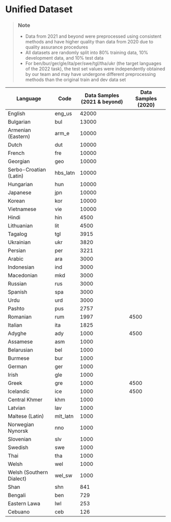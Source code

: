 # Unified Dataset

> ### Note
> - Data from 2021 and beyond were preprocessed using consistent methods and have higher quality than data from 2020 due
> to quality assurance procedures
> - All datasets are randomly split into 80% training data, 10% development data, and 10% test data
> - For ben/bur/ger/gle/ita/per/swe/tgl/tha/ukr (the target languages of the 2022 task), the test set values were 
> independently obtained by our team and may have undergone different preprocessing methods than the original train and
> dev data set


| Language                 | Code     | Data Samples (2021 & beyond) | Data Samples (2020) |
|--------------------------|----------|------------------------------|---------------------|
| English                  | eng_us   | 42000                        |                     |
| Bulgarian                | bul      | 13000                        |                     |
| Armenian (Eastern)       | arm_e    | 10000                        |                     |
| Dutch                    | dut      | 10000                        |                     |
| French                   | fre      | 10000                        |                     |
| Georgian                 | geo      | 10000                        |                     |
| Serbo-Croatian (Latin)   | hbs_latn | 10000                        |                     |
| Hungarian                | hun      | 10000                        |                     |
| Japanese                 | jpn      | 10000                        |                     |
| Korean                   | kor      | 10000                        |                     |
| Vietnamese               | vie      | 10000                        |                     |
| Hindi                    | hin      | 4500                         |                     |
| Lithuanian               | lit      | 4500                         |                     |
| Tagalog                  | tgl      | 3915                         |                     |
| Ukrainian                | ukr      | 3820                         |                     |
| Persian                  | per      | 3221                         |                     |
| Arabic                   | ara      | 3000                         |                     |
| Indonesian               | ind      | 3000                         |                     |
| Macedonian               | mkd      | 3000                         |                     |
| Russian                  | rus      | 3000                         |                     |
| Spanish                  | spa      | 3000                         |                     |
| Urdu                     | urd      | 3000                         |                     |
| Pashto                   | pus      | 2757                         |                     |
| Romanian                 | rum      | 1997                         | 4500                |
| Italian                  | ita      | 1825                         |                     |
| Adyghe                   | ady      | 1000                         | 4500                |
| Assamese                 | asm      | 1000                         |                     |
| Belarusian               | bel      | 1000                         |                     |
| Burmese                  | bur      | 1000                         |                     |
| German                   | ger      | 1000                         |                     |
| Irish                    | gle      | 1000                         |                     |
| Greek                    | gre      | 1000                         | 4500                |
| Icelandic                | ice      | 1000                         | 4500                |
| Central Khmer            | khm      | 1000                         |                     |
| Latvian                  | lav      | 1000                         |                     |
| Maltese (Latin)          | mlt_latn | 1000                         |                     |
| Norwegian Nynorsk        | nno      | 1000                         |                     |
| Slovenian                | slv      | 1000                         |                     |
| Swedish                  | swe      | 1000                         |                     |
| Thai                     | tha      | 1000                         |                     |
| Welsh                    | wel      | 1000                         |                     |
| Welsh (Southern Dialect) | wel_sw   | 1000                         |                     |
| Shan                     | shn      | 841                          |                     |
| Bengali                  | ben      | 729                          |                     |
| Eastern Lawa             | lwl      | 253                          |                     |
| Cebuano                  | ceb      | 126                          |                     |  